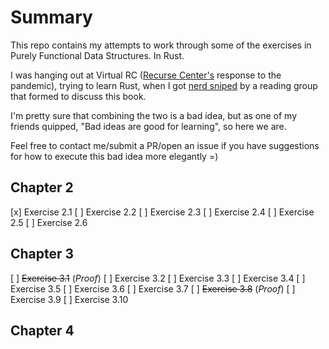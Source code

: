 # Summary

This repo contains my attempts to work through some of the exercises in Purely Functional Data Structures. 
In Rust.

I was hanging out at Virtual RC ([Recurse Center's](www.recurse.com) response to the pandemic), trying to learn Rust, when I got [nerd sniped](https://xkcd.com/356/) by a reading group that formed to discuss this book.

I'm pretty sure that combining the two is a bad idea, but as one of my friends quipped, "Bad ideas are good for learning", so here we are.

Feel free to contact me/submit a PR/open an issue if you have suggestions for how to execute this bad idea more elegantly =)

## Chapter 2

[x] Exercise 2.1
[ ] Exercise 2.2
[ ] Exercise 2.3
[ ] Exercise 2.4
[ ] Exercise 2.5
[ ] Exercise 2.6

## Chapter 3

[ ] ~~Exercise 3.1~~ (*Proof*)
[ ] Exercise 3.2
[ ] Exercise 3.3
[ ] Exercise 3.4
[ ] Exercise 3.5
[ ] Exercise 3.6
[ ] Exercise 3.7
[ ] ~~Exercise 3.8~~ (*Proof*)
[ ] Exercise 3.9
[ ] Exercise 3.10

## Chapter 4